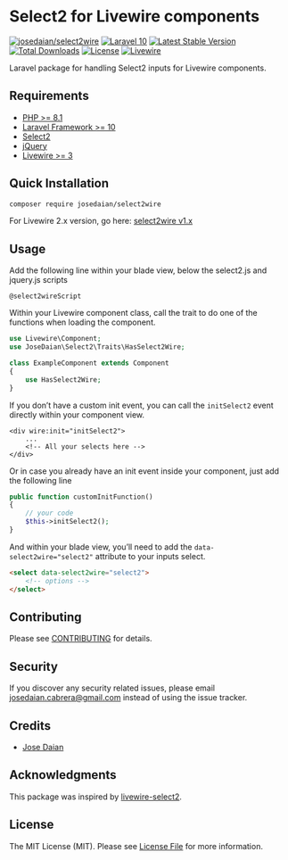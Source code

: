 # Select2 for Livewire components

[![josedaian/select2wire](https://img.shields.io/static/v1?label=Packagist&message=josedaian/select2wire&color=blue&logo=packagist&logoColor=white)](https://packagist.org/packages/josedaian/select2wire)
[![Laravel 10](https://img.shields.io/badge/Laravel-10-orange.svg)](http://laravel.com)
[![Latest Stable Version](https://img.shields.io/packagist/v/josedaian/select2wire.svg)](https://packagist.org/packages/josedaian/select2wire)
[![Total Downloads](https://poser.pugx.org/josedaian/select2wire/downloads.png)](https://packagist.org/packages/josedaian/select2wire)
[![License](https://img.shields.io/github/license/mashape/apistatus.svg)](https://packagist.org/packages/josedaian/select2wire)
[![Livewire](https://img.shields.io/static/v1?label=Livewire&message=3.0&color=fb70a9&style=flat-square)](https://laravel-livewire.com)

Laravel package for handling Select2 inputs for Livewire components.

## Requirements
- [PHP >= 8.1](http://php.net/)
- [Laravel Framework >= 10](https://github.com/laravel/framework)
- [Select2](https://select2.org)
- [jQuery](https://jquery.com/)
- [Livewire >= 3](https://laravel-livewire.com)

## Quick Installation

```bash
composer require josedaian/select2wire
```
For Livewire 2.x version, go here: [select2wire v1.x](https://github.com/josedaian/select2wire/tree/1.x)

## Usage
Add the following line within your blade view, below the select2.js and jquery.js scripts

```blade
@select2wireScript
```

Within your Livewire component class, call the trait to do one of the functions when loading the component.

```php
use Livewire\Component;
use JoseDaian\Select2\Traits\HasSelect2Wire;

class ExampleComponent extends Component
{
    use HasSelect2Wire;
}
```

If you don’t have a custom init event, you can call the `initSelect2` event directly within your component view.
```blade
<div wire:init="initSelect2">
    ...
    <!-- All your selects here -->
</div>
```

Or in case you already have an init event inside your component, just add the following line
```php
public function customInitFunction()
{
    // your code
    $this->initSelect2();
}
```

And within your blade view, you’ll need to add the `data-select2wire="select2"` attribute to your inputs select.
```html
<select data-select2wire="select2">
    <!-- options -->
</select>
```

## Contributing

Please see [CONTRIBUTING](https://github.com/josedaian/select2wire/blob/master/.github/CONTRIBUTING.md) for details.

## Security

If you discover any security related issues, please email [josedaian.cabrera@gmail.com](mailto:josedaian.cabrera@gmail.com) instead of using the issue tracker.

## Credits

- [Jose Daian](https://github.com/josedaian)

## Acknowledgments

This package was inspired by [livewire-select2](https://github.com/Pharaonic/livewire-select2).


## License

The MIT License (MIT). Please see [License File](https://github.com/josedaian/select2wire/LICENSE) for more information.
